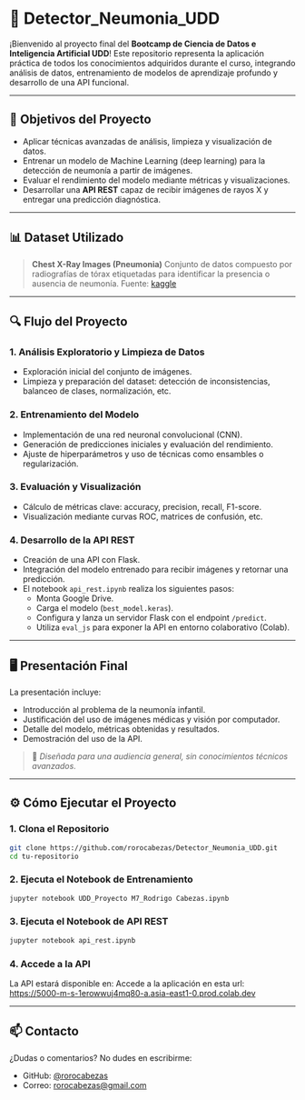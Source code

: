 # 🧠 Detector_Neumonia_UDD

¡Bienvenido al proyecto final del **Bootcamp de Ciencia de Datos e Inteligencia Artificial UDD**!
Este repositorio representa la aplicación práctica de todos los conocimientos adquiridos durante el curso, integrando análisis de datos, entrenamiento de modelos de aprendizaje profundo y desarrollo de una API funcional.

---

## 🎯 Objetivos del Proyecto

- Aplicar técnicas avanzadas de análisis, limpieza y visualización de datos.
- Entrenar un modelo de Machine Learning (deep learning) para la detección de neumonía a partir de imágenes.
- Evaluar el rendimiento del modelo mediante métricas y visualizaciones.
- Desarrollar una **API REST** capaz de recibir imágenes de rayos X y entregar una predicción diagnóstica.

---

## 📊 Dataset Utilizado

> **Chest X-Ray Images (Pneumonia)**
Conjunto de datos compuesto por radiografías de tórax etiquetadas para identificar la presencia o ausencia de neumonía.
Fuente: [kaggle](https://www.kaggle.com/datasets/paultimothymooney/chest-xray-pneumonia)

---

## 🔍 Flujo del Proyecto

### 1. Análisis Exploratorio y Limpieza de Datos
- Exploración inicial del conjunto de imágenes.
- Limpieza y preparación del dataset: detección de inconsistencias, balanceo de clases, normalización, etc.

### 2. Entrenamiento del Modelo
- Implementación de una red neuronal convolucional (CNN).
- Generación de predicciones iniciales y evaluación del rendimiento.
- Ajuste de hiperparámetros y uso de técnicas como ensambles o regularización.

### 3. Evaluación y Visualización
- Cálculo de métricas clave: accuracy, precision, recall, F1-score.
- Visualización mediante curvas ROC, matrices de confusión, etc.

### 4. Desarrollo de la API REST
- Creación de una API con Flask.
- Integración del modelo entrenado para recibir imágenes y retornar una predicción.
- El notebook `api_rest.ipynb` realiza los siguientes pasos:
  - Monta Google Drive.
  - Carga el modelo (`best_model.keras`).
  - Configura y lanza un servidor Flask con el endpoint `/predict`.
  - Utiliza `eval_js` para exponer la API en entorno colaborativo (Colab).

---

## 🖥️ Presentación Final

La presentación incluye:
- Introducción al problema de la neumonía infantil.
- Justificación del uso de imágenes médicas y visión por computador.
- Detalle del modelo, métricas obtenidas y resultados.
- Demostración del uso de la API.

> 🎯 *Diseñada para una audiencia general, sin conocimientos técnicos avanzados.*

---

## ⚙️ Cómo Ejecutar el Proyecto

### 1. Clona el Repositorio
```bash
git clone https://github.com/rorocabezas/Detector_Neumonia_UDD.git
cd tu-repositorio
```

### 2. Ejecuta el Notebook de Entrenamiento
```bash
jupyter notebook UDD_Proyecto M7_Rodrigo Cabezas.ipynb
```
### 3. Ejecuta el Notebook de API REST
```bash
jupyter notebook api_rest.ipynb
```

### 4. Accede a la API
La API estará disponible en:
Accede a la aplicación en esta url: https://5000-m-s-1erowwuj4mq80-a.asia-east1-0.prod.colab.dev  

---

## 📫 Contacto

¿Dudas o comentarios? No dudes en escribirme:

- GitHub: [@rorocabezas](https://github.com/rorocabezas)
- Correo: [rorocabezas@gmail.com](mailto:rorocabezas@gmail.com)
